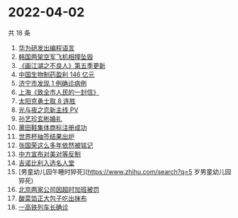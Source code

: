# 2022-04-02

共 18 条

<!-- BEGIN -->
<!-- 最后更新时间 Sat Apr 02 2022 05:12:56 GMT+0800 (China Standard Time) -->

1. [华为研发出编程语言](https://www.zhihu.com/search?q=华为仓颉)
1. [韩国两架空军飞机相撞坠毁](https://www.zhihu.com/search?q=韩国空军飞机)
1. [《画江湖之不良人》第五季更新](https://www.zhihu.com/search?q=画江湖之不良人)
1. [中国生物制药盈利 146 亿元](https://www.zhihu.com/search?q=中国生物制药)
1. [济宁市发现 1 例确诊病例](https://www.zhihu.com/search?q=济宁确诊)
1. [上海《致全市人民的一封信》](https://www.zhihu.com/search?q=致全市人民的一封信)
1. [太阳克勇士取 8 连胜](https://www.zhihu.com/search?q=菲尼克斯太阳)
1. [光与夜之恋新主线 PV](https://www.zhihu.com/search?q=光与夜之恋)
1. [孙艺珍玄彬婚礼](https://www.zhihu.com/search?q=玄彬结婚)
1. [莆田鞋集体商标注册成功](https://www.zhihu.com/search?q=莆田鞋)
1. [世界杯抽签结果出炉](https://www.zhihu.com/search?q=世界杯抽签)
1. [张国荣这么多年依然被铭记](https://www.zhihu.com/search?q=张国荣)
1. [中方宣布对美对等反制](https://www.zhihu.com/search?q=中方宣布对美对等反制)
1. [吉诺比利入选名人堂](https://www.zhihu.com/search?q=吉诺比利)
1. [男童幼儿园午睡时猝死](https://www.zhihu.com/search?q=5 岁男童幼儿园猝死)
1. [北京两家公司因超时加班被罚](https://www.zhihu.com/search?q=超时加班)
1. [酸菜馅正大包子吃出抹布](https://www.zhihu.com/search?q=正大包子)
1. [一高铁列车长确诊](https://www.zhihu.com/search?q=高铁列车长确诊)

<!-- END -->
